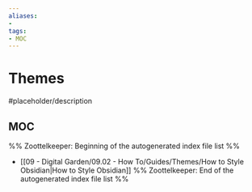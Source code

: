 ```yaml
---
aliases:
- 
tags:
- MOC
---
```


# Themes

#placeholder/description 

## MOC

%% Zoottelkeeper: Beginning of the autogenerated index file list  %%
-  [[09 - Digital Garden/09.02 - How To/Guides/Themes/How to Style Obsidian|How to Style Obsidian]]
%% Zoottelkeeper: End of the autogenerated index file list  %%
